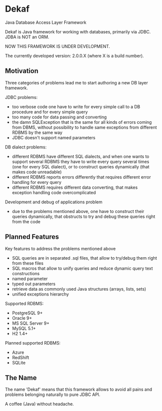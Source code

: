 Dekaf
=====

Java Database Access Layer Framework

Dekaf is Java framework for working with databases, primarily via JDBC. JDBA is NOT an ORM.


NOW THIS FRAMEWORK IS UNDER DEVELOPMENT.

The currently developed version: 2.0.0.X (where X is a build number).


Motivation
----------

Three categories of problems lead me to start authoring a new DB layer framework.
 
JDBC problems:

* too verbose code one have to write for every simple call to a DB procedure and for every simple query
* too many code for data passing and converting
* the damn SQLException that is the same for all kinds of errors coming from DBMS, without possibility to handle same exceptions from different RDBMS by the same way
* JDBC doesn't support named parameters

DB dialect problems:

* different RDBMS have different SQL dialects, and when one wants to support several RDBMS they have to write every query several times (one for every SQL dialect), or to construct queries dynamically (that makes code unreadable)
* different RDBMS reports errors differently that requires different error handling for every query
* different RDBMS requires different data converting, that makes exception handling code overcomplicated
 
Development and debug of applications problem
 
* due to the problems mentioned above, one have to construct their queries dynamically, that obstructs to try and debug these queries right from the code  



Planned Features
----------------

Key features to address the problems mentioned above

* SQL queries are in separated .sql files, that allow to try/debug them right from these files
* SQL macros that allow to unify queries and reduce dynamic query text constructions
* named parameter
* typed out parameters 
* retrieve data as commonly used Java structures (arrays, lists, sets)
* unified exceptions hierarchy

Supported RDBMS:

* PostgreSQL     9+
* Oracle         9+
* MS SQL Server  9+
* MySQL          5.1+
* H2             1.4+

Planned supported RDBMS:

* Azure
* RedShift
* SQLite


The Name
--------

The name 'Dekaf' means that this framework allows to
avoid all pains and problems belonging naturally to pure JDBC API.

A coffee (Java) without headache.

